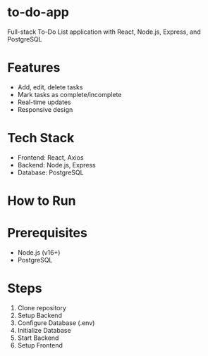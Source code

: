 # to-do-app
Full-stack To-Do List application with React, Node.js, Express, and PostgreSQL

# Features
- Add, edit, delete tasks
- Mark tasks as complete/incomplete
- Real-time updates
- Responsive design

# Tech Stack
- Frontend: React, Axios
- Backend: Node.js, Express
- Database: PostgreSQL

# How to Run

# Prerequisites
- Node.js (v16+)
- PostgreSQL

# Steps

1. Clone repository
2. Setup Backend
3. Configure Database (.env)
4. Initialize Database
5. Start Backend
6. Setup Frontend
